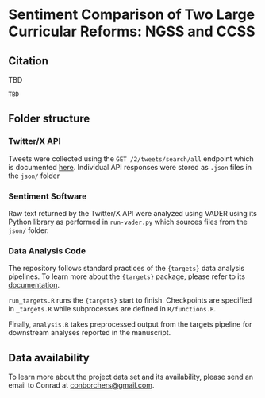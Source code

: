 # Sentiment Comparison of Two Large Curricular Reforms: NGSS and CCSS

## Citation

TBD

```
TBD
```

## Folder structure

### Twitter/X API

Tweets were collected using the `GET /2/tweets/search/all` endpoint which is documented [here](https://developer.twitter.com/en/docs/twitter-api/tweets/search/api-reference/get-tweets-search-all). Individual API responses were stored as `.json` files in the `json/` folder

### Sentiment Software

Raw text returned by the Twitter/X API were analyzed using VADER using its Python library as performed in `run-vader.py` which sources files from the `json/` folder.

### Data Analysis Code

The repository follows standard practices of the `{targets}` data analysis pipelines. To learn more about the `{targets}` package, please refer to its [documentation](https://books.ropensci.org/targets/).

`run_targets.R` runs the `{targets}` start to finish. Checkpoints are specified in `_targets.R` while subprocesses are defined in `R/functions.R`.

Finally, `analysis.R` takes preprocessed output from the targets pipeline for downstream analyses reported in the manuscript.

## Data availability

To learn more about the project data set and its availability, please send an email to Conrad at conborchers@gmail.com. 
